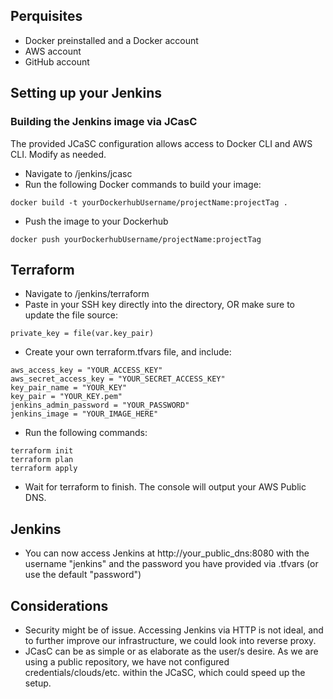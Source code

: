 ## Perquisites

- Docker preinstalled and a Docker account
- AWS account
- GitHub account

## Setting up your Jenkins

### Building the Jenkins image via JCasC

The provided JCaSC configuration allows access to Docker CLI and AWS CLI. Modify as needed.

- Navigate to /jenkins/jcasc
- Run the following Docker commands to build your image:

```
docker build -t yourDockerhubUsername/projectName:projectTag .
```

- Push the image to your Dockerhub

```
docker push yourDockerhubUsername/projectName:projectTag
```

## Terraform

- Navigate to /jenkins/terraform
- Paste in your SSH key directly into the directory, OR make sure to update the file source:

```
private_key = file(var.key_pair)
```

- Create your own terraform.tfvars file, and include:

```
aws_access_key = "YOUR_ACCESS_KEY"
aws_secret_access_key = "YOUR_SECRET_ACCESS_KEY"
key_pair_name = "YOUR_KEY"
key_pair = "YOUR_KEY.pem"
jenkins_admin_password = "YOUR_PASSWORD"
jenkins_image = "YOUR_IMAGE_HERE"
```

- Run the following commands:

```
terraform init
terraform plan
terraform apply
```

- Wait for terraform to finish. The console will output your AWS Public DNS.

## Jenkins

- You can now access Jenkins at http://your_public_dns:8080 with the username "jenkins" and the password you have provided via .tfvars (or use the default "password")

## Considerations

- Security might be of issue. Accessing Jenkins via HTTP is not ideal, and to further improve our infrastructure, we could look into reverse proxy.
- JCasC can be as simple or as elaborate as the user/s desire. As we are using a public repository, we have not configured credentials/clouds/etc. within the JCaSC, which could speed up the setup.
